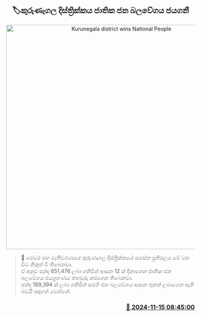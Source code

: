 <p align='center'><b><h2 align='center' title='Kurunegala district wins National People's Force'>🏷කුරුණෑගල දිස්ත්‍රික්කය ජාතික ජන බලවේගය ජයගනී</h2></b></p>
<p align='center'><img src='https://helakuru.sgp1.cdn.digitaloceanspaces.com/esana/images/lib/parliment-election-result.jpg' width='600' alt='Kurunegala district wins National People's Force'></p>

>📝 මෙවර මහ මැතිවරණයේ කුරුණෑගල දිස්ත්‍රික්කයේ සමස්ත ප්‍රතිඵලය මේ වන විට නිකුත් වී තිබෙනවා.<br>ඒ අනුව ඡන්ද 651,476 ලබා ගනිමින් ආසන 12 ක් දිනාගෙන ජාතික ජන බලවේගය ජයග්‍රහණය තහවුරු කරගෙන තිබෙනවා.<br>ඡන්ද 189,394 ක් ලබා ගනිමින් සමගි ජන බලවේගය ආසන තුනක් ලබාගෙන ඇති බවයි සඳහන් වෙන්නේ.<br>

<h3 align='right'><a href='https://www.helakuru.lk/esana/p/105076/'>📅 2024-11-15 08:45:00</a></h3>
